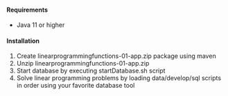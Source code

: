 #### Requirements
  * Java 11 or higher

#### Installation
1. Create linearprogrammingfunctions-01-app.zip package using maven
2. Unzip linearprogrammingfunctions-01-app.zip
3. Start database by executing startDatabase.sh script
2. Solve linear programming problems by loading data/develop/sql scripts in order using your favorite database tool